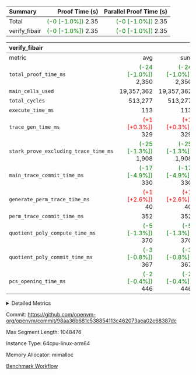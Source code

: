 | Summary | Proof Time (s) | Parallel Proof Time (s) |
|:---|---:|---:|
| Total | <span style='color: green'>(-0 [-1.0%])</span> 2.35 | <span style='color: green'>(-0 [-1.0%])</span> 2.35 |
| verify_fibair | <span style='color: green'>(-0 [-1.0%])</span> 2.35 | <span style='color: green'>(-0 [-1.0%])</span> 2.35 |


| verify_fibair |||||
|:---|---:|---:|---:|---:|
|metric|avg|sum|max|min|
| `total_proof_time_ms ` | <span style='color: green'>(-24 [-1.0%])</span> 2,350 | <span style='color: green'>(-24 [-1.0%])</span> 2,350 | <span style='color: green'>(-24 [-1.0%])</span> 2,350 | <span style='color: green'>(-24 [-1.0%])</span> 2,350 |
| `main_cells_used     ` |  19,357,362 |  19,357,362 |  19,357,362 |  19,357,362 |
| `total_cycles        ` |  513,277 |  513,277 |  513,277 |  513,277 |
| `execute_time_ms     ` |  113 |  113 |  113 |  113 |
| `trace_gen_time_ms   ` | <span style='color: red'>(+1 [+0.3%])</span> 329 | <span style='color: red'>(+1 [+0.3%])</span> 329 | <span style='color: red'>(+1 [+0.3%])</span> 329 | <span style='color: red'>(+1 [+0.3%])</span> 329 |
| `stark_prove_excluding_trace_time_ms` | <span style='color: green'>(-25 [-1.3%])</span> 1,908 | <span style='color: green'>(-25 [-1.3%])</span> 1,908 | <span style='color: green'>(-25 [-1.3%])</span> 1,908 | <span style='color: green'>(-25 [-1.3%])</span> 1,908 |
| `main_trace_commit_time_ms` | <span style='color: green'>(-17 [-4.9%])</span> 330 | <span style='color: green'>(-17 [-4.9%])</span> 330 | <span style='color: green'>(-17 [-4.9%])</span> 330 | <span style='color: green'>(-17 [-4.9%])</span> 330 |
| `generate_perm_trace_time_ms` | <span style='color: red'>(+1 [+2.6%])</span> 40 | <span style='color: red'>(+1 [+2.6%])</span> 40 | <span style='color: red'>(+1 [+2.6%])</span> 40 | <span style='color: red'>(+1 [+2.6%])</span> 40 |
| `perm_trace_commit_time_ms` |  352 |  352 |  352 |  352 |
| `quotient_poly_compute_time_ms` | <span style='color: green'>(-5 [-1.3%])</span> 370 | <span style='color: green'>(-5 [-1.3%])</span> 370 | <span style='color: green'>(-5 [-1.3%])</span> 370 | <span style='color: green'>(-5 [-1.3%])</span> 370 |
| `quotient_poly_commit_time_ms` | <span style='color: green'>(-3 [-0.8%])</span> 367 | <span style='color: green'>(-3 [-0.8%])</span> 367 | <span style='color: green'>(-3 [-0.8%])</span> 367 | <span style='color: green'>(-3 [-0.8%])</span> 367 |
| `pcs_opening_time_ms ` | <span style='color: green'>(-2 [-0.4%])</span> 446 | <span style='color: green'>(-2 [-0.4%])</span> 446 | <span style='color: green'>(-2 [-0.4%])</span> 446 | <span style='color: green'>(-2 [-0.4%])</span> 446 |



<details>
<summary>Detailed Metrics</summary>

|  | verify_program_compile_ms | total_cells | stark_prove_excluding_trace_time_ms | quotient_poly_compute_time_ms | quotient_poly_commit_time_ms | perm_trace_commit_time_ms | pcs_opening_time_ms | main_trace_commit_time_ms |
| --- | --- | --- | --- | --- | --- | --- | --- |
|  | 4 | 65,536 | 69 | 3 | 13 | 0 | 34 | 17 | 

| air_name | rows | quotient_deg | main_cols | interactions | constraints | cells |
| --- | --- | --- | --- | --- | --- | --- |
| AccessAdapterAir<2> |  | 4 |  | 5 | 12 |  | 
| AccessAdapterAir<4> |  | 4 |  | 5 | 12 |  | 
| AccessAdapterAir<8> |  | 4 |  | 5 | 12 |  | 
| FibonacciAir | 32,768 | 1 | 2 |  | 5 | 65,536 | 
| FriReducedOpeningAir |  | 4 |  | 31 | 53 |  | 
| NativePoseidon2Air<BabyBearParameters>, 1> |  | 4 |  | 176 | 590 |  | 
| PhantomAir |  | 4 |  | 3 | 4 |  | 
| ProgramAir |  | 1 |  | 1 | 4 |  | 
| VariableRangeCheckerAir |  | 1 |  | 1 | 4 |  | 
| VmAirWrapper<BranchNativeAdapterAir, BranchEqualCoreAir<1> |  | 2 |  | 11 | 23 |  | 
| VmAirWrapper<JalNativeAdapterAir, JalCoreAir> |  | 4 |  | 7 | 6 |  | 
| VmAirWrapper<NativeAdapterAir<2, 0>, PublicValuesCoreAir> |  | 4 |  | 11 | 22 |  | 
| VmAirWrapper<NativeAdapterAir<2, 1>, FieldArithmeticCoreAir> |  | 4 |  | 15 | 23 |  | 
| VmAirWrapper<NativeLoadStoreAdapterAir<1>, NativeLoadStoreCoreAir<1> |  | 4 |  | 15 | 20 |  | 
| VmAirWrapper<NativeLoadStoreAdapterAir<4>, NativeLoadStoreCoreAir<4> |  | 4 |  | 15 | 20 |  | 
| VmAirWrapper<NativeVectorizedAdapterAir<4>, FieldExtensionCoreAir> |  | 4 |  | 15 | 23 |  | 
| VmConnectorAir |  | 4 |  | 3 | 8 |  | 
| VolatileBoundaryAir |  | 4 |  | 4 | 16 |  | 

| group | trace_gen_time_ms | total_proof_time_ms | total_cycles | total_cells | stark_prove_excluding_trace_time_ms | quotient_poly_compute_time_ms | quotient_poly_commit_time_ms | perm_trace_commit_time_ms | pcs_opening_time_ms | main_trace_commit_time_ms | main_cells_used | generate_perm_trace_time_ms | execute_time_ms |
| --- | --- | --- | --- | --- | --- | --- | --- | --- | --- | --- | --- | --- | --- |
| verify_fibair | 329 | 2,350 | 513,277 | 50,170,008 | 1,908 | 370 | 367 | 352 | 446 | 330 | 19,357,362 | 40 | 113 | 

| group | air_name | rows | prep_cols | perm_cols | main_cols | cells |
| --- | --- | --- | --- | --- | --- | --- |
| verify_fibair | AccessAdapterAir<2> | 65,536 |  | 16 | 11 | 1,769,472 | 
| verify_fibair | AccessAdapterAir<4> | 32,768 |  | 16 | 13 | 950,272 | 
| verify_fibair | AccessAdapterAir<8> | 128 |  | 16 | 17 | 4,224 | 
| verify_fibair | FriReducedOpeningAir | 1,024 |  | 36 | 26 | 63,488 | 
| verify_fibair | NativePoseidon2Air<BabyBearParameters>, 1> | 16,384 |  | 356 | 399 | 12,369,920 | 
| verify_fibair | PhantomAir | 16,384 |  | 8 | 6 | 229,376 | 
| verify_fibair | ProgramAir | 8,192 |  | 8 | 10 | 147,456 | 
| verify_fibair | VariableRangeCheckerAir | 262,144 | 2 | 8 | 1 | 2,359,296 | 
| verify_fibair | VmAirWrapper<BranchNativeAdapterAir, BranchEqualCoreAir<1> | 131,072 |  | 28 | 23 | 6,684,672 | 
| verify_fibair | VmAirWrapper<JalNativeAdapterAir, JalCoreAir> | 16,384 |  | 12 | 10 | 360,448 | 
| verify_fibair | VmAirWrapper<NativeAdapterAir<2, 1>, FieldArithmeticCoreAir> | 262,144 |  | 20 | 30 | 13,107,200 | 
| verify_fibair | VmAirWrapper<NativeLoadStoreAdapterAir<1>, NativeLoadStoreCoreAir<1> | 131,072 |  | 36 | 25 | 7,995,392 | 
| verify_fibair | VmAirWrapper<NativeLoadStoreAdapterAir<4>, NativeLoadStoreCoreAir<4> | 16,384 |  | 36 | 34 | 1,146,880 | 
| verify_fibair | VmAirWrapper<NativeVectorizedAdapterAir<4>, FieldExtensionCoreAir> | 8,192 |  | 20 | 40 | 491,520 | 
| verify_fibair | VmConnectorAir | 2 | 1 | 8 | 4 | 24 | 
| verify_fibair | VolatileBoundaryAir | 131,072 |  | 8 | 11 | 2,490,368 | 

</details>


Commit: https://github.com/openvm-org/openvm/commit/98aa36b681c538854113c462073aea02c68387dc

Max Segment Length: 1048476

Instance Type: 64cpu-linux-arm64

Memory Allocator: mimalloc

[Benchmark Workflow](https://github.com/openvm-org/openvm/actions/runs/12938149585)
